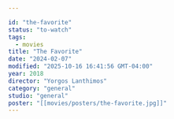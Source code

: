 ```yaml
---

id: "the-favorite"
status: "to-watch"
tags:
  - movies
title: "The Favorite"
date: "2024-02-07"
modified: "2025-10-16 16:41:56 GMT-04:00"
year: 2018
director: "Yorgos Lanthimos"
category: "general"
studio: "general"
poster: "[[movies/posters/the-favorite.jpg]]"
---
```

